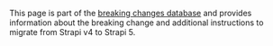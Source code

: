 This page is part of the [breaking changes database](/cms/migration/v4-to-v5/breaking-changes) and provides information about the breaking change and additional instructions to migrate from Strapi v4 to Strapi 5.
